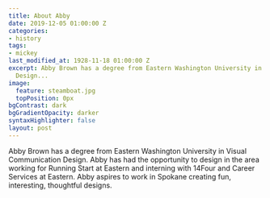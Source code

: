 ```yaml
---
title: About Abby
date: 2019-12-05 01:00:00 Z
categories:
- history
tags:
- mickey
last_modified_at: 1928-11-18 01:00:00 Z
excerpt: Abby Brown has a degree from Eastern Washington University in Visual Communication
  Design...
image:
  feature: steamboat.jpg
  topPosition: 0px
bgContrast: dark
bgGradientOpacity: darker
syntaxHighlighter: false
layout: post
---
```


Abby Brown has a degree from Eastern Washington University in Visual Communication Design. Abby has had the opportunity to design in the area working for Running Start at Eastern and interning with 14Four and Career Services at Eastern. Abby aspires to work in Spokane creating fun, interesting, thoughtful designs.
